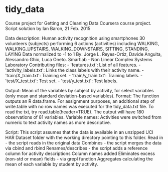 # tidy_data
Course project for Getting and Cleaning Data Coursera course project.
Script solution by Ian Baron, 21 Feb. 2015

Data description:
  Human activity recognition using smartphones
  30 volunteers (subjects) performing 6 actions (activities) including WALKING, WALKING_UPSTAIRS, WALKING_DOWNSTAIRS, SITTING, STANDING, LAYING
  Data normalized to -1 to 1
  By: Jorge L. Reyes-Ortiz, Davide Anguita, Alessandro Ghio, Luca Oneto.
    Smartlab - Non Linear Complex Systems Laboratory
  Contributing files:
    - 'features.txt': List of all features.
    - 'activity_labels.txt': Links the class labels with their activity name.
    - 'train/X_train.txt': Training set.
    - 'train/y_train.txt': Training labels.
    - 'test/X_test.txt': Test set.
    - 'test/y_test.txt': Test labels.
  
Output:
Mean of the variables by subject by activity, for select variables (only mean and standard deviation-based variables).
  Format: The function outputs an R data.frame. For assignment purposes, an additional step of write.table with no row names was executed for the tidy_data.txt file. To read the txt, try read.table(header=TRUE). The output will have 180 observations of 81 variables.
  Variable names: Activities were switched from numeric to text activity names as more descriptive.

Script:
 This script assumes that the  data is available in an unzipped UCI HAR Dataset folder with the working directory pointing to this folder.
 Read in - the script reads in the original data
 Combines - the script merges the data via cbind and rbind
 Renames/describes - the script adds a reference column for activity descriptions
 Column names added
 Eliminates excess (non-std or mean) fields - via grepl function
 Aggregates calculating the mean of each variable by student by activity.
 
  
